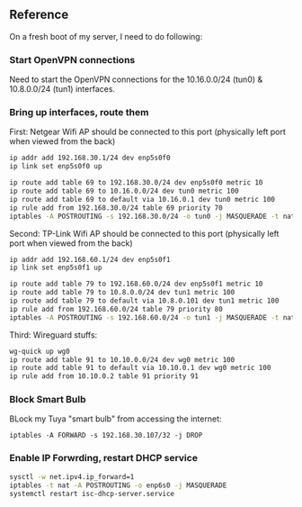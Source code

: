 ## Reference

On a fresh boot of my server, I need to do following:

### Start OpenVPN connections

Need to start the OpenVPN connections for the 10.16.0.0/24 (tun0) & 10.8.0.0/24 (tun1) interfaces.

### Bring up interfaces, route them

First: Netgear Wifi AP should be connected to this port (physically left port when viewed from the back)

```sh
ip addr add 192.168.30.1/24 dev enp5s0f0
ip link set enp5s0f0 up

ip route add table 69 to 192.168.30.0/24 dev enp5s0f0 metric 10
ip route add table 69 to 10.16.0.0/24 dev tun0 metric 100
ip route add table 69 to default via 10.16.0.1 dev tun0 metric 100
ip rule add from 192.168.30.0/24 table 69 priority 70
iptables -A POSTROUTING -s 192.168.30.0/24 -o tun0 -j MASQUERADE -t nat
```

Second: TP-Link Wifi AP should be connected to this port (physically left port when viewed from the back)

```sh
ip addr add 192.168.60.1/24 dev enp5s0f1
ip link set enp5s0f1 up

ip route add table 79 to 192.168.60.0/24 dev enp5s0f1 metric 10
ip route add table 79 to 10.8.0.0/24 dev tun1 metric 100
ip route add table 79 to default via 10.8.0.101 dev tun1 metric 100
ip rule add from 192.168.60.0/24 table 79 priority 80
iptables -A POSTROUTING -s 192.168.60.0/24 -o tun1 -j MASQUERADE -t nat
```

Third: Wireguard stuffs:

```sh
wg-quick up wg0
ip route add table 91 to 10.10.0.0/24 dev wg0 metric 100
ip route add table 91 to default via 10.10.0.1 dev wg0 metric 100
ip rule add from 10.10.0.2 table 91 priority 91
```

### Block Smart Bulb

BLock my Tuya "smart bulb" from accessing the internet:

```
iptables -A FORWARD -s 192.168.30.107/32 -j DROP
```

### Enable IP Forwrding, restart DHCP service

```sh
sysctl -w net.ipv4.ip_forward=1
iptables -t nat -A POSTROUTING -o enp6s0 -j MASQUERADE
systemctl restart isc-dhcp-server.service
```
